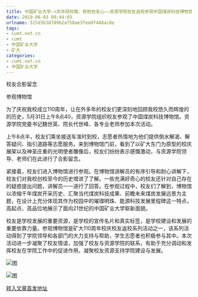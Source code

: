 ```yaml
---
title: 中国矿业大学->浓浓母校情，依依校友心——资源学院校友返校参观中国煤炭科技博物馆 | cumt.net.cn
date: 2019-06-03 09:44:03
urlname: 515d3b38789b2af58ae3fee0f448ac8e
tags: 
- cumt.net.cn
- cumt
- 中国矿业大学
- 矿大
categories:
- cumt.net.cn
- 中国矿业大学
---
```



校友合影留念

参观博物馆

为了庆祝我校成立110周年，让在外多年的校友们更深刻地回顾我校悠久而辉煌的的历史，5月31日上午8点40，资源学院组织校友参观了中国煤炭科技博物馆。资源学院党委书记魏世英、院长代世峰、各专业老师参加本次活动。

上午8点半，校友们乘坐接送车准时到校，志愿者热情地为他们提供倒水解渴、解答疑问、指引道路等志愿服务。来到博物馆门前，看到了以矿大东门为原型的校庆展架以及神圣庄重的光明使者雕像后，校友们纷纷表示感慨激动，与资源学院领导、老师们在此进行了合影留念。

紧接着，校友们进入博物馆进行参观。在博物馆讲解员的有序引导和耐心讲解下，校友们对我校创校至今的历史增进了了解。一些充满好奇心的校友还针对自己存在的疑惑提出问题，讲解员一一进行了回答。在参观过程中，校友们了解到，博物馆以浓缩千年煤炭开采历史、汇聚当代煤炭科技成果、前瞻未来煤炭发展远景为主题，在设计上充分体现其作为校园中的璀璨明珠、能源科技发展里程碑这一特点，高起点、高品位地展示了面向21世纪的中国矿业大学崭新面貌。

校友是学校发展的重要资源，是学校的宣传名片和真实标签，是学校建设和发展的重要依靠力量。参观博物馆是矿大110周年校庆校友返校系列活动之一，该系列活动得到了学院领导和各部门的大力支持与帮助，学生志愿者也积极参与其中。本次活动进一步凝聚了校友情谊，加强了校友与资源学院的联系，有助于充分调动和发挥校友在学院工作中的促进作用，凝聚校友资源支持学院建设与发展。



![图](http://xwzx.cumt.edu.cn/_upload/article/images/c9/2f/de62304c43c1b947d95c4453376d/dd306fd1-442b-4ea6-a11e-50a3fb0a3c95.jpg)

![图](http://xwzx.cumt.edu.cn/_upload/article/images/c9/2f/de62304c43c1b947d95c4453376d/0caebbed-126b-4564-ad22-2d067e4add35.jpg)

[转入文章首发地址](http://xwzx.cumt.edu.cn/0d/84/c523a527748/page.htm)